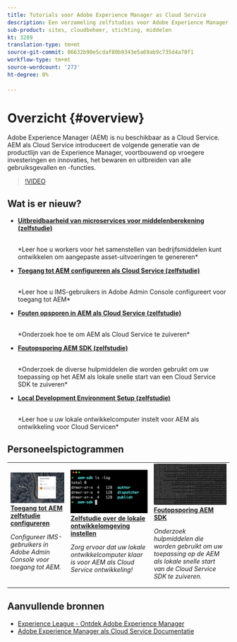 ```yaml
---
title: Tutorials voor Adobe Experience Manager as Cloud Service
description: Een verzameling zelfstudies voor Adobe Experience Manager (AEM) als Cloud Service
sub-product: sites, cloudbeheer, stichting, middelen
kt: 3289
translation-type: tm+mt
source-git-commit: 06632b90e5cdaf80b9343e5a69ab9c735d4a70f1
workflow-type: tm+mt
source-wordcount: '273'
ht-degree: 8%

---
```



# Overzicht {#overview}

Adobe Experience Manager (AEM) is nu beschikbaar as a Cloud Service. AEM als Cloud Service introduceert de volgende generatie van de productlijn van de Experience Manager, voortbouwend op vroegere investeringen en innovaties, het bewaren en uitbreiden van alle gebruiksgevallen en -functies.

>[!VIDEO](https://video.tv.adobe.com/v/31085/?quality=12&learn=on)

## Wat is er nieuw?

* **[Uitbreidbaarheid van microservices voor middelenberekening (zelfstudie)](./asset-compute/overview.md)**

   <br>
   *Leer hoe u workers voor het samenstellen van bedrijfsmiddelen kunt ontwikkelen om aangepaste asset-uitvoeringen te genereren*

* **[Toegang tot AEM configureren als Cloud Service (zelfstudie)](./accessing/overview.md)**

   <br>
   *Leer hoe u IMS-gebruikers in Adobe Admin Console configureert voor toegang tot AEM*

* **[Fouten opsporen in AEM als Cloud Service (zelfstudie)](./debugging/cloud-service/overview.md)**

   <br>
   *Onderzoek hoe te om AEM als Cloud Service te zuiveren*

* **[Foutopsporing AEM SDK (zelfstudie)](./debugging/aem-sdk-local-quickstart/overview.md)**

   <br>
   *Onderzoek de diverse hulpmiddelen die worden gebruikt om uw toepassing op het AEM als lokale snelle start van een Cloud Service SDK te zuiveren*

* **[Local Development Environment Setup (zelfstudie)](./local-development-environment/overview.md)**

   <br>
   *Leer hoe u uw lokale ontwikkelcomputer instelt voor AEM als ontwikkeling voor Cloud Servicen*

## Personeelspictogrammen

<table>
   <td>
      <a href="./accessing/overview.md">
      <img alt="Toegang tot AEM configureren als Cloud Service" src="./assets/overview/staff-pick__accessing.png"/>
      </a>
      <div>
         <a href="./accessing/overview.md">
         <strong>Toegang tot AEM zelfstudie configureren</strong>
         </a>
      </div>
      <p>
         <em>Configureer IMS-gebruikers in Adobe Admin Console voor toegang tot AEM.</em>
      <p>
   </td>   
   <td>
      <a href="./local-development-environment/overview.md">
      <img alt="Zelfstudie over de lokale ontwikkelomgeving instellen" src="./assets/overview/staff-pick__local-development-environment-set-up.png"/>
      </a>
      <div>
         <a href="./local-development-environment/overview.md">
         <strong>Zelfstudie over de lokale ontwikkelomgeving instellen</strong>
         </a>
      </div>
      <p>
         <em>Zorg ervoor dat uw lokale ontwikkelcomputer klaar is voor AEM als Cloud Service ontwikkeling!</em>
      <p>
   </td>   
   <td>
      <a href="./debugging/aem-sdk-local-quickstart/overview.md">
      <img alt="Foutopsporing AEM de lokale QuickStart van SDK" src="./assets/overview/staff-pick__debugging.png"/>
      </a>
      <div>
         <a href="./debugging/aem-sdk-local-quickstart/overview.md">
         <strong>Foutopsporing AEM SDK</strong>
         </a>
      </div>
      <p>
         <em>Onderzoek hulpmiddelen die worden gebruikt om uw toepassing op de AEM als lokale snelle start van de Cloud Service SDK te zuiveren.</em>
      <p>
   </td>
</table>

## Aanvullende bronnen

* [Experience League - Ontdek Adobe Experience Manager](https://experienceleague.adobe.com/#recommended/solutions/experience-manager)
* [Adobe Experience Manager als Cloud Service Documentatie](https://docs.adobe.com/content/help/en/experience-manager-cloud-service/landing/home.html)
